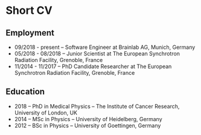 ---
---
# Short CV

## Employment

- 09/2018 - present – Software Engineer at Brainlab AG, Munich, Germany
- 05/2018 - 08/2018 – Junior Scientist at The European Synchrotron Radiation Facility, Grenoble, France
- 11/2014 - 11/2017 – PhD Candidate Researcher at The European Synchrotron Radiation Facility, Grenoble, France

## Education

- 2018 – PhD in Medical Physics – The Institute of Cancer Research, University of London, UK
- 2014 – MSc in Physics – University of Heidelberg, Germany
- 2012 – BSc in Physics – University of Goettingen, Germany
